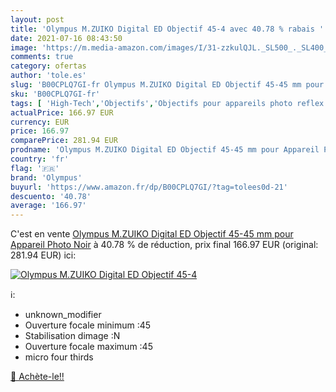 ```yaml
---
layout: post
title: 'Olympus M.ZUIKO Digital ED Objectif 45-4 avec 40.78 % rabais '
date: 2021-07-16 08:43:50
image: 'https://m.media-amazon.com/images/I/31-zzkulQJL._SL500_._SL400_.jpg'
comments: true
category: ofertas
author: 'tole.es'
slug: 'B00CPLQ7GI-fr Olympus M.ZUIKO Digital ED Objectif 45-45 mm pour Appareil...'
sku: 'B00CPLQ7GI-fr'
tags: [ 'High-Tech','Objectifs','Objectifs pour appareils photo reflex et hybrides','Objectifs pour hybride','Photo et caméscopes','olympus', ]
actualPrice: 166.97 EUR
currency: EUR
price: 166.97
comparePrice: 281.94 EUR
prodname: 'Olympus M.ZUIKO Digital ED Objectif 45-45 mm pour Appareil Photo Noir'
country: 'fr'
flag: '🇫🇷'
brand: 'Olympus'
buyurl: 'https://www.amazon.fr/dp/B00CPLQ7GI/?tag=tolees0d-21'
descuento: '40.78'
average: '166.97'
---
```


C'est en vente [Olympus M.ZUIKO Digital ED Objectif 45-45 mm pour Appareil Photo Noir](https://www.amazon.fr/dp/B00CPLQ7GI/?tag=tolees0d-21)  à  40.78 % de réduction, prix final  166.97 EUR (original: 281.94 EUR) ici:

[![Olympus M.ZUIKO Digital ED Objectif 45-4](https://m.media-amazon.com/images/I/31-zzkulQJL._SL500_._SL400_.jpg)](https://www.amazon.fr/dp/B00CPLQ7GI/?tag=tolees0d-21)

ℹ️:

- unknown_modifier
- Ouverture focale minimum :45
- Stabilisation dimage :N
- Ouverture focale maximum :45
- micro four thirds

[🛒 Achète-le!!](https://www.amazon.fr/dp/B00CPLQ7GI/?tag=tolees0d-21)
